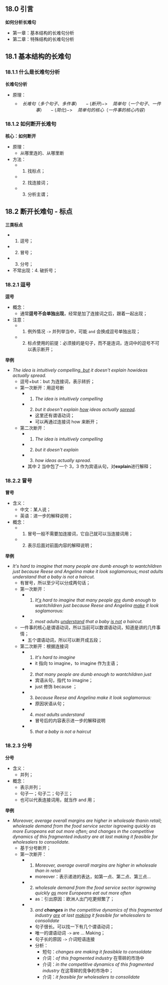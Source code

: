 ## 18.0 引言
**如何分析长难句** 
+ 第一章：基本结构的长难句分析
+ 第二章：特殊结构的长难句分析

## 18.1 基本结构的长难句
### 18.1.1 什么是长难句分析
**长难句分析**
+ 原理：
	+ $$长难句（多个句子、多件事） \quad-(断开)->\quad 简单句（一个句子、一件事） \quad-(简化)->\quad  简单句的核心（一件事的核心内容）$$

### 18.1.2 如何断开长难句
**核心：如何断开** 
+ 原理：
	+ 从哪里连的、从哪里断
+ 方法：
	+ 1. 找标点；
	+ 2. 找连接词；
	+ 3. 分析主谓；

## 18.2 断开长难句 - 标点
**三类标点**
+ 1. 逗号；
+ 2. 冒号；
+ 3. 分号；
+ 不常出现：4. 破折号；

### 18.2.1 逗号
**逗号**
+ 概念：
	+ 通常**逗号不会单独出现**，经常是加了连接词之后，跟着一起出现；
+ 注意：
	+ 1. 例外情况 `->` 并列举当中，可能 `and` 会换成逗号单独出现；
	+ 2. 标点使用的前提：必须接的是句子，而不是连词，连词中的逗号不可以表示断开；

**举例**
+ *The idea is intuitively compelling<u>, but</u> it doesn't explain howideas actually spread.*
	+ 逗号+but：but 为连接词，表示转折；
	+ 第一次断开：用逗号断
		+ 1. *The idea is intuitively compelling*
		+ 2. *but it doesn't explain <u>how</u> ideas actually <u>spread</u>.*
			+ 这里还有谓语动词；
			+ 可以再通过连接词 how 来断开；
	+ 第二次断开：
		+ 1. *The idea is intuitively compelling*
		+ 2. *but it doesn't explain*
		+ 3. *how ideas actually spread.*
		+ 其中 2 当中包了一个 3，3 作为宾语从句，对**explain**进行解释；

### 18.2.2 冒号
**冒号**
+ 含义：
	+ 中文：某人说；
	+ 英语：进一步的解释说明；
+ 概念：
	+ 1. 冒号一般不需要加连接词，它自己就可以当连接词用；
	+ 2. 表示后面对前面内容的解释说明；

**举例**
+ *It's hard to imagine that many people are dumb enough to wantchildren just because Reese and Angelina make it look soglamorous<u>:</u> most adults understand that a baby is not a haircut.*
	+ 有冒号，所以至少可以分成两句话；
	+ 第一次断开：
		+ 1. *It<u>'s</u> hard to imagine that many people <u>are</u> dumb enough to wantchildren just because Reese and Angelina <u>make</u> it look soglamorous:*
		+ 2. *most adults <u>understand</u> that a baby <u>is not</u> a haircut.*
	+ 一件事的核心是谓语动词，所以当前可以数谓语动词，知道是讲的几件事情；
		+ 五个谓语动词，所以可以断开成五段；
	+ 第二次断开：根据连接词
		+ 1. *It's hard to imagine*
			+ it 指向 to imagine，to imagine 作为主语；
		+ 2. *that many people are dumb enough to wantchildren just*
			+ 宾语从句，指代 to imagine；
			+ just 修饰 because ；
		+ 3. *because Reese and Angelina make it look soglamorous:*
			+ 原因状语从句；
		+ 4. *most adults understand*
			+ 冒号后的内容表示进一步的解释说明
		+ 5. *that a baby is not a haircut*

### 18.2.3 分号
**分号**
+ 含义：
	+ 并列；
+ 概念： 
	+ 表示并列；
	+ 句子一；句子二；句子三；
	+ 也可以代表连接词用，就当作 and 用；

**举例**
+ *Moreover, average overall margins are higher in wholesale thanin retail<u>;</u> wholesale demand from the food service sector isgrowing quickly as more Europeans eat out more often<u>;</u> and changes in the competitive dynamics of this fragmented industry are at last making it feasible for wholesalers to consolidate.*
	+ 基于分号断开；
	+ 第一次断开： 
		+ 1. *Moreover, average overall margins are higher in wholesale than in retail*
			+ moreover：表示递进的表达，如第一点、第二点、第三点...
		+ 2. *wholesale demand from the food service sector isgrowing quickly <u>as</u> more Europeans eat out more often*
			+ as：引出原因：欧洲人出门吃更频繁了；
		+ 3. *and **changes** in the competitive dynamics of this fragmented industry <u>are</u> at last <u>making</u> it feasible for wholesalers to consolidate*
			+ 句子很长。可以找一下有几个谓语动词；
			+ 唯一的谓语动词 `->` are ... Making；
			+ 句子长的原因 `->` 介词短语连接
			+ 分析：
				+ 短句：*changes are making it feasibkle to consoldate*
				+ 介词：*of this fragmented industry* 在零碎的市场中
				+ 介词：*in the competitive dynamics of this fragmented industry* 在这零碎的竞争的市场中；
				+ 介词：*it feasible for wholesalers to consolidate*